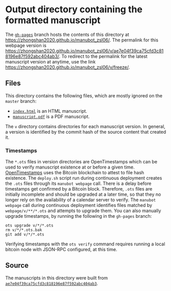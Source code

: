 # Output directory containing the formatted manuscript

The [`gh-pages`](https://github.com/zhongshan2020/manubot_zsl06/tree/gh-pages) branch hosts the contents of this directory at <https://zhongshan2020.github.io/manubot_zsl06/>.
The permalink for this webpage version is <https://zhongshan2020.github.io/manubot_zsl06/v/ae7e04f39ca75cfd3c818196e87f592abc404ab3/>.
To redirect to the permalink for the latest manuscript version at anytime, use the link <https://zhongshan2020.github.io/manubot_zsl06/v/freeze/>.

## Files

This directory contains the following files, which are mostly ignored on the `master` branch:

+ [`index.html`](index.html) is an HTML manuscript.
+ [`manuscript.pdf`](manuscript.pdf) is a PDF manuscript.

The `v` directory contains directories for each manuscript version.
In general, a version is identified by the commit hash of the source content that created it.

### Timestamps

The `*.ots` files in version directories are OpenTimestamps which can be used to verify manuscript existence at or before a given time.
[OpenTimestamps](https://opentimestamps.org/) uses the Bitcoin blockchain to attest to file hash existence.
The `deploy.sh` script run during continuous deployment creates the `.ots` files through its `manubot webpage` call.
There is a delay before timestamps get confirmed by a Bitcoin block.
Therefore, `.ots` files are initially incomplete and should be upgraded at a later time, so that they no longer rely on the availability of a calendar server to verify.
The `manubot webpage` call during continuous deployment identifies files matched by `webpage/v/**/*.ots` and attempts to upgrade them.
You can also manually upgrade timestamps, by running the following in the `gh-pages` branch:

```shell
ots upgrade v/*/*.ots
rm v/*/*.ots.bak
git add v/*/*.ots
```

Verifying timestamps with the `ots verify` command requires running a local bitcoin node with JSON-RPC configured, at this time.

## Source

The manuscripts in this directory were built from
[`ae7e04f39ca75cfd3c818196e87f592abc404ab3`](https://github.com/zhongshan2020/manubot_zsl06/commit/ae7e04f39ca75cfd3c818196e87f592abc404ab3).
